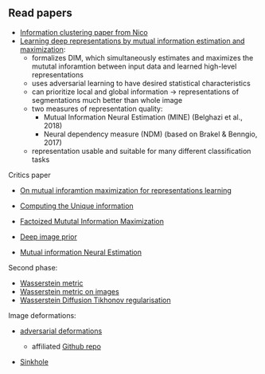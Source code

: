 ## Read papers

- [Information clustering paper from Nico](http://openaccess.thecvf.com/content_ICCV_2019/papers/Ji_Invariant_Information_Clustering_for_Unsupervised_Image_Classification_and_Segmentation_ICCV_2019_paper.pdf)
- [Learning deep representations by mutual information estimation and maximization](https://arxiv.org/pdf/1808.06670.pdf):
  - formalizes DIM, which simultaneously estimates and maximizes the mututal inforamtion between input data and learned high-level representations
  - uses adversarial learning to have desired statistical characteristics
  - can prioritize local and global information -> representations of segmentations much better than whole image
  - two measures of representation quality: 
    - Mutual Information Neural Estimation (MINE) (Belghazi et al., 2018)
    - Neural dependency measure (NDM) (based on Brakel & Benngio, 2017)
  - representation usable and suitable for many different classification tasks
  
Critics paper
- [On mutual inforamtion maximization for representations learning](https://arxiv.org/pdf/1907.13625.pdf)

- [Computing the Unique information](https://arxiv.org/pdf/1709.07487.pdf)
- [Factoized Mututal Information Maximization](https://arxiv.org/abs/1906.05460)
- [Deep image prior](https://sites.skoltech.ru/app/data/uploads/sites/25/2018/04/deep_image_prior.pdf)
- [Mutual information Neural Estimation](https://arxiv.org/pdf/1801.04062.pdf)


Second phase:
- [Wasserstein metric](https://link.springer.com/chapter/10.1007/978-3-030-26980-7_73)
- [Wasserstein metric on images](http://proceedings.mlr.press/v97/dukler19a.html)
- [Wasserstein Diffusion Tikhonov regularisation](https://arxiv.org/abs/1909.06860)


Image deformations:
- [adversarial deformations](https://openreview.net/forum?id=Hk4dFjR5K7)
  - affiliated [Github repo](https://gitlab.math.ethz.ch/tandrig/ADef)

- [Sinkhole](http://proceedings.mlr.press/v97/wong19a.html)
